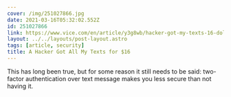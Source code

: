 ```yaml
---
cover: /img/251027866.jpg
date: 2021-03-16T05:32:02.552Z
id: 251027866
link: https://www.vice.com/en/article/y3g8wb/hacker-got-my-texts-16-dollars-sakari-netnumber
layout: ../../layouts/post-layout.astro
tags: [article, security]
title: A Hacker Got All My Texts for $16
---
```


This has long been true, but for some reason it still needs to be said: two-factor authentication over text message makes you less secure than not having it.
